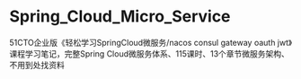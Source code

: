 # Spring_Cloud_Micro_Service
51CTO企业版《轻松学习SpringCloud微服务/nacos consul gateway oauth jwt》课程学习笔记，完整Spring Cloud微服务体系、115课时、13个章节微服务架构、不用到处找资料
